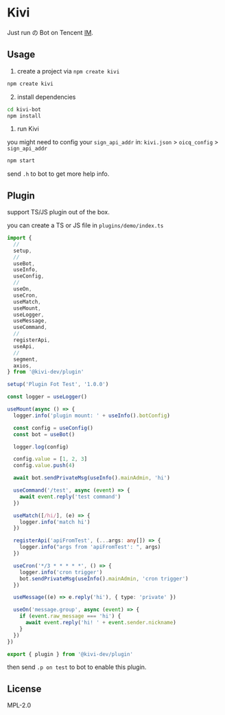 # Kivi

Just run の Bot on Tencent [IM](https://im.qq.com).

## Usage

1. create a project via `npm create kivi`

```bash
npm create kivi
```

2. install dependencies

```bash
cd kivi-bot
npm install
```

1. run Kivi

you might need to config your `sign_api_addr` in: `kivi.json` > `oicq_config` > `sign_api_addr`

```bash
npm start
```

send `.h` to bot to get more help info.

## Plugin

support TS/JS plugin out of the box.

you can create a TS or JS file in `plugins/demo/index.ts`

```typescript
import {
  //
  setup,
  //
  useBot,
  useInfo,
  useConfig,
  //
  useOn,
  useCron,
  useMatch,
  useMount,
  useLogger,
  useMessage,
  useCommand,
  //
  registerApi,
  useApi,
  //
  segment,
  axios,
} from '@kivi-dev/plugin'

setup('Plugin Fot Test', '1.0.0')

const logger = useLogger()

useMount(async () => {
  logger.info('plugin mount: ' + useInfo().botConfig)

  const config = useConfig()
  const bot = useBot()

  logger.log(config)

  config.value = [1, 2, 3]
  config.value.push(4)

  await bot.sendPrivateMsg(useInfo().mainAdmin, 'hi')

  useCommand('/test', async (event) => {
    await event.reply('test command')
  })

  useMatch([/hi/], (e) => {
    logger.info('match hi')
  })

  registerApi('apiFromTest', (...args: any[]) => {
    logger.info("args from 'apiFromTest': ", args)
  })

  useCron('*/3 * * * * *', () => {
    logger.info('cron trigger')
    bot.sendPrivateMsg(useInfo().mainAdmin, 'cron trigger')
  })

  useMessage((e) => e.reply('hi'), { type: 'private' })

  useOn('message.group', async (event) => {
    if (event.raw_message === 'hi') {
      await event.reply('hi! ' + event.sender.nickname)
    }
  })
})

export { plugin } from '@kivi-dev/plugin'
```

then send `.p on test` to bot to enable this plugin.

## License

MPL-2.0
